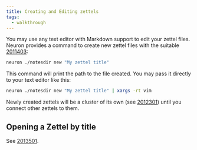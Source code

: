 ```yaml
---
title: Creating and Editing zettels
tags:
  - walkthrough
---
```


You may use any text editor with Markdown support to edit your zettel files. Neuron provides a command to create new zettel files with the suitable [2011403](zcf://zettel-id):

```bash
neuron ./notesdir new "My zettel title"
```

This command will print the path to the file created. You may pass it directly to your text editor like this:


```bash
neuron ./notesdir new "My zettel title" | xargs -rt vim
```

Newly created zettels will be a cluster of its own (see [2012301](z://cluster)) until you connect other zettels to them.

## Opening a Zettel by title

See [2013501](zcf://search).


